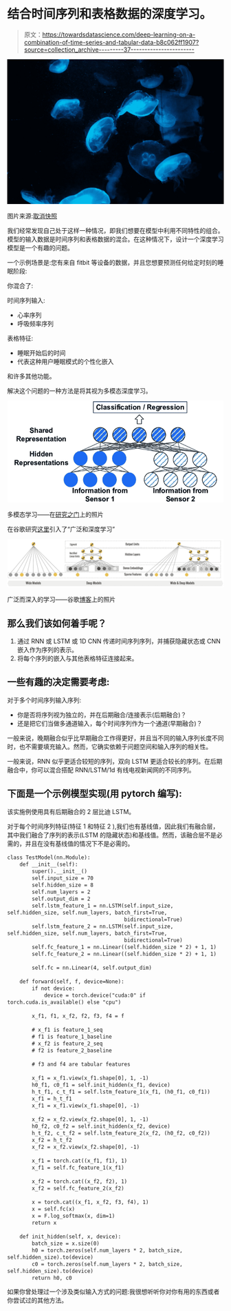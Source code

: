 # 结合时间序列和表格数据的深度学习。

> 原文：<https://towardsdatascience.com/deep-learning-on-a-combination-of-time-series-and-tabular-data-b8c062ff1907?source=collection_archive---------37----------------------->

![](img/2692525293614ea9f606d687bb96abf6.png)

图片来源:[取消快照](https://unsplash.com/photos/dr_9oxbVnuc)

我们经常发现自己处于这样一种情况，即我们想要在模型中利用不同特性的组合。模型的输入数据是时间序列和表格数据的混合。在这种情况下，设计一个深度学习模型是一个有趣的问题。

一个示例场景是:您有来自 fitbit 等设备的数据，并且您想要预测任何给定时刻的睡眠阶段:

你混合了:

时间序列输入:

*   心率序列
*   呼吸频率序列

表格特征:

*   睡眠开始后的时间
*   代表这种用户睡眠模式的个性化嵌入

和许多其他功能。

解决这个问题的一种方法是将其视为多模态深度学习。

![](img/0a99d1987647683f2708a767899f0656.png)

多模态学习——在[研究之门](https://www.researchgate.net/figure/Baseline-of-multimodal-deep-learning-model-It-deals-with-multisource-data-directly-and_fig1_334532323)上的照片

在谷歌研究[这里](https://ai.googleblog.com/2016/06/wide-deep-learning-better-together-with.html)引入了“广泛和深度学习”

![](img/c58e6d3e1c4abda1de730c0a5d734999.png)

广泛而深入的学习——谷歌[博客](https://ai.googleblog.com/2016/06/wide-deep-learning-better-together-with.html)上的照片

## 那么我们该如何着手呢？

1.  通过 RNN 或 LSTM 或 1D CNN 传递时间序列序列，并捕获隐藏状态或 CNN 嵌入作为序列的表示。
2.  将每个序列的嵌入与其他表格特征连接起来。

## 一些有趣的决定需要考虑:

对于多个时间序列输入序列:

*   你是否将序列视为独立的，并在后期融合/连接表示(后期融合)？
*   还是把它们当做多通道输入，每个时间序列作为一个通道(早期融合)？

一般来说，晚期融合似乎比早期融合工作得更好，并且当不同的输入序列长度不同时，也不需要填充输入。然而，它确实依赖于问题空间和输入序列的相关性。

一般来说，RNN 似乎更适合较短的序列，双向 LSTM 更适合较长的序列。在后期融合中，你可以混合搭配 RNN/LSTM/1d 有线电视新闻网的不同序列。

## 下面是一个示例模型实现(用 pytorch 编写):

该实施例使用具有后期融合的 2 层比迪 LSTM。

对于每个时间序列特征(特征 1 和特征 2 ),我们也有基线值，因此我们有融合层，其中我们融合了序列的表示(LSTM 的隐藏状态)和基线值。然而，该融合层不是必需的，并且在没有基线值的情况下不是必需的。

```
class TestModel(nn.Module):
    def __init__(self):
        super().__init__()
        self.input_size = 70
        self.hidden_size = 8
        self.num_layers = 2
        self.output_dim = 2
        self.lstm_feature_1 = nn.LSTM(self.input_size, self.hidden_size, self.num_layers, batch_first=True,
                                      bidirectional=True)
        self.lstm_feature_2 = nn.LSTM(self.input_size, self.hidden_size, self.num_layers, batch_first=True,
                                      bidirectional=True)
        self.fc_feature_1 = nn.Linear((self.hidden_size * 2) + 1, 1)
        self.fc_feature_2 = nn.Linear((self.hidden_size * 2) + 1, 1)

        self.fc = nn.Linear(4, self.output_dim)

    def forward(self, f, device=None):
        if not device:
            device = torch.device("cuda:0" if torch.cuda.is_available() else "cpu")

        x_f1, f1, x_f2, f2, f3, f4 = f

        # x_f1 is feature_1_seq
        # f1 is feature_1_baseline
        # x_f2 is feature_2_seq
        # f2 is feature_2_baseline

        # f3 and f4 are tabular features

        x_f1 = x_f1.view(x_f1.shape[0], 1, -1)
        h0_f1, c0_f1 = self.init_hidden(x_f1, device)
        h_t_f1, c_t_f1 = self.lstm_feature_1(x_f1, (h0_f1, c0_f1))
        x_f1 = h_t_f1
        x_f1 = x_f1.view(x_f1.shape[0], -1)

        x_f2 = x_f2.view(x_f2.shape[0], 1, -1)
        h0_f2, c0_f2 = self.init_hidden(x_f2, device)
        h_t_f2, c_t_f2 = self.lstm_feature_2(x_f2, (h0_f2, c0_f2))
        x_f2 = h_t_f2
        x_f2 = x_f2.view(x_f2.shape[0], -1)

        x_f1 = torch.cat((x_f1, f1), 1)
        x_f1 = self.fc_feature_1(x_f1)

        x_f2 = torch.cat((x_f2, f2), 1)
        x_f2 = self.fc_feature_2(x_f2)

        x = torch.cat((x_f1, x_f2, f3, f4), 1)
        x = self.fc(x)
        x = F.log_softmax(x, dim=1)
        return x

    def init_hidden(self, x, device):
        batch_size = x.size(0)
        h0 = torch.zeros(self.num_layers * 2, batch_size, self.hidden_size).to(device)
        c0 = torch.zeros(self.num_layers * 2, batch_size, self.hidden_size).to(device)
        return h0, c0
```

如果你曾处理过一个涉及类似输入方式的问题:我很想听听你对你有用的东西或者你尝试过的其他方法。